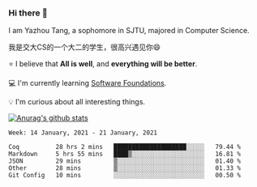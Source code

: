 ### Hi there 👋
I am Yazhou Tang, a sophomore in SJTU, majored in Computer Science.

我是交大CS的一个大二的学生，很高兴遇见你:smile:

:star: I believe that **All is well**, and **everything will be better**.

:computer: I'm currently learning [Software Foundations](https://softwarefoundations.cis.upenn.edu/).

:bulb: I'm curious about all interesting things.

[![Anurag's github stats](https://github-readme-stats.vercel.app/api?username=ADSWT518&count_private=true)](https://github.com/anuraghazra/github-readme-stats)

<!--START_SECTION:waka-->
```text
Week: 14 January, 2021 - 21 January, 2021

Coq          28 hrs 2 mins   ████████████████████░░░░░   79.44 % 
Markdown     5 hrs 55 mins   ████▒░░░░░░░░░░░░░░░░░░░░   16.81 % 
JSON         29 mins         ▒░░░░░░░░░░░░░░░░░░░░░░░░   01.40 % 
Other        28 mins         ▒░░░░░░░░░░░░░░░░░░░░░░░░   01.33 % 
Git Config   10 mins         ░░░░░░░░░░░░░░░░░░░░░░░░░   00.50 % 
```
<!--END_SECTION:waka-->

<!--
**ADSWT518/ADSWT518** is a ✨ _special_ ✨ repository because its `README.md` (this file) appears on your GitHub profile.

Here are some ideas to get you started:

- 🔭 I’m currently working on ...
- 🌱 I’m currently learning ...
- 👯 I’m looking to collaborate on ...
- 🤔 I’m looking for help with ...
- 💬 Ask me about ...
- 📫 How to reach me: ...
- 😄 Pronouns: ...
- ⚡ Fun fact: ...
-->
